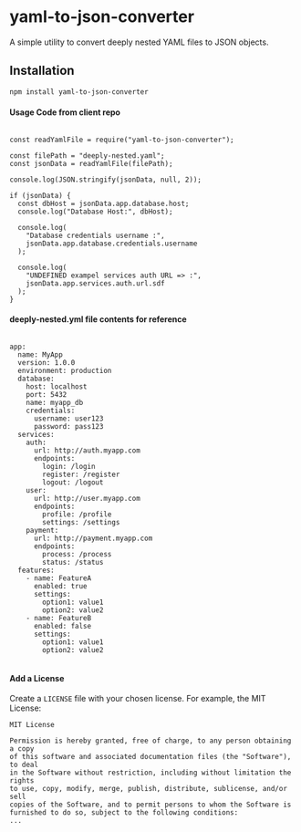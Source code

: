 # yaml-to-json-converter

A simple utility to convert deeply nested YAML files to JSON objects.

## Installation

```bash
npm install yaml-to-json-converter
```

#### Usage Code from client repo 

```plaintext
    
const readYamlFile = require("yaml-to-json-converter");

const filePath = "deeply-nested.yaml";
const jsonData = readYamlFile(filePath);

console.log(JSON.stringify(jsonData, null, 2));

if (jsonData) {
  const dbHost = jsonData.app.database.host;
  console.log("Database Host:", dbHost);

  console.log(
    "Database credentials username :",
    jsonData.app.database.credentials.username
  );

  console.log(
    "UNDEFINED exampel services auth URL => :",
    jsonData.app.services.auth.url.sdf
  );
}

```

#### deeply-nested.yml file contents for reference 

```plaintext

app:
  name: MyApp
  version: 1.0.0
  environment: production
  database:
    host: localhost
    port: 5432
    name: myapp_db
    credentials:
      username: user123
      password: pass123
  services:
    auth:
      url: http://auth.myapp.com
      endpoints:
        login: /login
        register: /register
        logout: /logout
    user:
      url: http://user.myapp.com
      endpoints:
        profile: /profile
        settings: /settings
    payment:
      url: http://payment.myapp.com
      endpoints:
        process: /process
        status: /status
  features:
    - name: FeatureA
      enabled: true
      settings:
        option1: value1
        option2: value2
    - name: FeatureB
      enabled: false
      settings:
        option1: value1
        option2: value2


```

#### Add a License

Create a `LICENSE` file with your chosen license. For example, the MIT License:

```plaintext
MIT License

Permission is hereby granted, free of charge, to any person obtaining a copy
of this software and associated documentation files (the "Software"), to deal
in the Software without restriction, including without limitation the rights
to use, copy, modify, merge, publish, distribute, sublicense, and/or sell
copies of the Software, and to permit persons to whom the Software is
furnished to do so, subject to the following conditions:
...